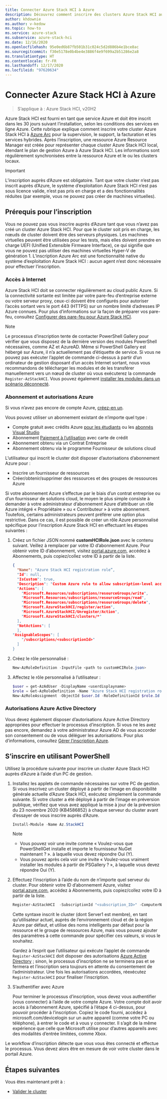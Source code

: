 ```yaml
---
title: Connecter Azure Stack HCI à Azure
description: Découvrez comment inscrire des clusters Azure Stack HCI auprès d’Azure.
author: khdownie
ms.author: v-kedow
ms.topic: how-to
ms.service: azure-stack
ms.subservice: azure-stack-hci
ms.date: 12/16/2020
ms.openlocfilehash: 95e0ed6b87fb501b31c024c5d2d886b4e1bce8ac
ms.sourcegitcommit: f30e5178e0b4be4e3886f4e9f699a2b51286e2a8
ms.translationtype: HT
ms.contentlocale: fr-FR
ms.lasthandoff: 12/17/2020
ms.locfileid: "97620634"
---
```

# <a name="connect-azure-stack-hci-to-azure"></a>Connecter Azure Stack HCI à Azure

> S’applique à : Azure Stack HCI, v20H2

Azure Stack HCI est fourni en tant que service Azure et doit être inscrit dans les 30 jours suivant l’installation, selon les conditions des services en ligne Azure. Cette rubrique explique comment inscrire votre cluster Azure Stack HCI à [Azure Arc](https://azure.microsoft.com/services/azure-arc/) pour la supervision, le support, la facturation et les services hybrides. Après l’inscription, une ressource Azure Resource Manager est créée pour représenter chaque cluster Azure Stack HCI local, étendant le plan de gestion Azure à Azure Stack HCI. Les informations sont régulièrement synchronisées entre la ressource Azure et le ou les clusters locaux.

   > [!IMPORTANT]
   > L’inscription auprès d’Azure est obligatoire. Tant que votre cluster n’est pas inscrit auprès d’Azure, le système d’exploitation Azure Stack HCI n’est pas sous licence valide, n’est pas pris en charge et a des fonctionnalités réduites (par exemple, vous ne pouvez pas créer de machines virtuelles).

## <a name="prerequisites-for-registration"></a>Prérequis pour l’inscription

Vous ne pouvez pas vous inscrire auprès d’Azure tant que vous n’avez pas créé un cluster Azure Stack HCI. Pour que le cluster soit pris en charge, les nœuds de cluster doivent être des serveurs physiques. Les machines virtuelles peuvent être utilisées pour les tests, mais elles doivent prendre en charge UEFI (Unified Extensible Firmware Interface), ce qui signifie que vous ne pouvez pas utiliser des machines virtuelles Hyper-V de génération 1. L’inscription Azure Arc est une fonctionnalité native du système d’exploitation Azure Stack HCI : aucun agent n’est donc nécessaire pour effectuer l’inscription.

### <a name="internet-access"></a>Accès à Internet

Azure Stack HCI doit se connecter régulièrement au cloud public Azure. Si la connectivité sortante est limitée par votre pare-feu d’entreprise externe ou votre serveur proxy, ceux-ci doivent être configurés pour autoriser l’accès sortant vers le port 443 (HTTPS) sur un nombre limité d’adresses IP Azure connues. Pour plus d’informations sur la façon de préparer vos pare-feu, consultez [Configurer des pare-feu pour Azure Stack HCI](../concepts/configure-firewalls.md).

   > [!NOTE]
   > Le processus d’inscription tente de contacter PowerShell Gallery pour vérifier que vous disposez de la dernière version des modules PowerShell nécessaires, comme AZ et AzureAD. Même si PowerShell Gallery est hébergé sur Azure, il n’a actuellement pas d’étiquette de service. Si vous ne pouvez pas exécuter l’applet de commande ci-dessus à partir d’un ordinateur de gestion disposant d’un accès Internet sortant, nous vous recommandons de télécharger les modules et de les transférer manuellement vers un nœud de cluster où vous exécuterez la commande `Register-AzStackHCI`. Vous pouvez également [installer les modules dans un scénario déconnecté](/powershell/scripting/gallery/how-to/working-with-local-psrepositories?view=powershell-7.1#installing-powershellget-on-a-disconnected-system).

### <a name="azure-subscription-and-permissions"></a>Abonnement et autorisations Azure

Si vous n’avez pas encore de compte Azure, [créez-en un](https://azure.microsoft.com/).

Vous pouvez utiliser un abonnement existant de n’importe quel type :
- Compte gratuit avec crédits Azure [pour les étudiants](https://azure.microsoft.com/free/students/) ou les [abonnés Visual Studio](https://azure.microsoft.com/pricing/member-offers/credit-for-visual-studio-subscribers/)
- Abonnement [Paiement à l’utilisation](https://azure.microsoft.com/pricing/purchase-options/pay-as-you-go/) avec carte de crédit
- Abonnement obtenu via un Contrat Entreprise
- Abonnement obtenu via le programme Fournisseur de solutions cloud

L’utilisateur qui inscrit le cluster doit disposer d’autorisations d’abonnement Azure pour :

- Inscrire un fournisseur de ressources
- Créer/obtenir/supprimer des ressources et des groupes de ressources Azure

Si votre abonnement Azure s’effectue par le biais d’un contrat entreprise ou d’un fournisseur de solutions cloud, le moyen le plus simple consiste à demander à votre administrateur d’abonnement Azure d’attribuer un rôle Azure intégré « Propriétaire » ou « Contributeur » à votre abonnement. Toutefois, certains administrateurs peuvent préférer une option plus restrictive. Dans ce cas, il est possible de créer un rôle Azure personnalisé spécifique pour l’inscription Azure Stack HCI en effectuant les étapes suivantes :

1. Créez un fichier JSON nommé **customHCIRole.json** avec le contenu suivant. Veillez à remplacer <subscriptionID> par votre ID d’abonnement Azure. Pour obtenir votre ID d’abonnement, visitez [portal.azure.com](https://portal.azure.com), accédez à Abonnements, puis copiez/collez votre ID à partir de la liste.

   ```json
   {
     "Name": "Azure Stack HCI registration role”,
     "Id": null,
     "IsCustom": true,
     "Description": "Custom Azure role to allow subscription-level access to register Azure Stack HCI",
     "Actions": [
       "Microsoft.Resources/subscriptions/resourceGroups/write",
       "Microsoft.Resources/subscriptions/resourceGroups/read",
       "Microsoft.Resources/subscriptions/resourceGroups/delete",
       "Microsoft.AzureStackHCI/register/action",
       "Microsoft.AzureStackHCI/Unregister/Action",
       "Microsoft.AzureStackHCI/clusters/*"
     ],
     "NotActions": [
     ],
   "AssignableScopes": [
       "/subscriptions/<subscriptionId>"
     ]
   }
   ```

2. Créez le rôle personnalisé :

   ```powershell
   New-AzRoleDefinition -InputFile <path to customHCIRole.json>
   ```

3. Affectez le rôle personnalisé à l’utilisateur :

   ```powershell
   $user = get-AzAdUser -DisplayName <userdisplayname>
   $role = Get-AzRoleDefinition -Name "Azure Stack HCI registration role"
   New-AzRoleAssignment -ObjectId $user.Id -RoleDefinitionId $role.Id -Scope /subscriptions/<subscriptionid>
   ```

### <a name="azure-active-directory-permissions"></a>Autorisations Azure Active Directory

Vous devez également disposer d’autorisations Azure Active Directory appropriées pour effectuer le processus d’inscription. Si vous ne les avez pas encore, demandez à votre administrateur Azure AD de vous accorder son consentement ou de vous déléguer les autorisations. Pour plus d’informations, consultez [Gérer l’inscription Azure](../manage/manage-azure-registration.md#azure-active-directory-app-permissions).

## <a name="register-using-powershell"></a>S’inscrire en utilisant PowerShell

Utilisez la procédure suivante pour inscrire un cluster Azure Stack HCI auprès d’Azure à l’aide d’un PC de gestion.

1. Installez les applets de commande nécessaires sur votre PC de gestion. Si vous inscrivez un cluster déployé à partir de l’image en disponibilité générale actuelle d’Azure Stack HCI, exécutez simplement la commande suivante. Si votre cluster a été déployé à partir de l’image en préversion publique, vérifiez que vous avez appliqué la mise à jour de la préversion du 23 novembre 2020 (KB4586852) à chaque serveur du cluster avant d’essayer de vous inscrire auprès d’Azure.

   ```PowerShell
   Install-Module -Name Az.StackHCI
   ```

   > [!NOTE]
   > - Vous pouvez voir une invite comme « Voulez-vous que PowerShellGet installe et importe le fournisseur NuGet maintenant ? ». à laquelle vous devez répondre Oui (Y).
   > - Vous pouvez après cela voir une invite « Voulez-vous vraiment installer les modules à partir de PSGallery ? », à laquelle vous devez répondre Oui (Y).

2. Effectuez l’inscription à l’aide du nom de n’importe quel serveur du cluster. Pour obtenir votre ID d’abonnement Azure, visitez [portal.azure.com](https://portal.azure.com), accédez à Abonnements, puis copiez/collez votre ID à partir de la liste.

   ```PowerShell
   Register-AzStackHCI  -SubscriptionId "<subscription_ID>" -ComputerName Server1 [–Credential] [-ResourceName] [-ResourceGroupName] [-Region]
   ```

   Cette syntaxe inscrit le cluster (dont Server1 est membre), en tant qu’utilisateur actuel, auprès de l’environnement cloud et de la région Azure par défaut, et utilise des noms intelligents par défaut pour la ressource et le groupe de ressources Azure, mais vous pouvez ajouter des paramètres à cette commande pour spécifier ces valeurs, si vous le souhaitez.

   Gardez à l’esprit que l’utilisateur qui exécute l’applet de commande `Register-AzStackHCI` doit disposer des autorisations [Azure Active Directory](../manage/manage-azure-registration.md#azure-active-directory-app-permissions) ; sinon, le processus d’inscription ne se terminera pas et se fermera et l’inscription sera toujours en attente du consentement de l’administrateur. Une fois les autorisations accordées, réexécutez `Register-AzStackHCI` pour finaliser l’inscription.

3. S’authentifier avec Azure

   Pour terminer le processus d’inscription, vous devez vous authentifier (vous connecter) à l’aide de votre compte Azure. Votre compte doit avoir accès à l’abonnement Azure, spécifié à l’étape 4 ci-dessus, pour pouvoir procéder à l’inscription. Copiez le code fourni, accédez à microsoft.com/devicelogin sur un autre appareil (comme votre PC ou téléphone), à entrer le code et à vous y connecter. Il s’agit de la même expérience que celle que Microsoft utilise pour d’autres appareils avec des modalités d’entrée limitées, comme Xbox.

Le workflow d’inscription détecte que vous vous êtes connecté et effectue le processus. Vous devez alors être en mesure de voir votre cluster dans le portail Azure.

## <a name="next-steps"></a>Étapes suivantes

Vous êtes maintenant prêt à :

- [Valider le cluster](validate.md)

